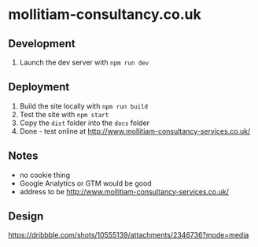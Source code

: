 mollitiam-consultancy.co.uk
===========================

Development
-----------

1. Launch the dev server with `npm run dev`


Deployment
----------

1. Build the site locally with `npm run build`
3. Test the site with `npm start`
2. Copy the `dist` folder into the `docs` folder
4. Done - test online at http://www.mollitiam-consultancy-services.co.uk/


Notes
-----
- no cookie thing
- Google Analytics or GTM would be good
- address to be http://www.mollitiam-consultancy-services.co.uk/


Design
------

https://dribbble.com/shots/10555139/attachments/2346736?mode=media